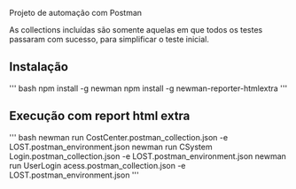 Projeto de automação com Postman

As collections incluídas são somente aquelas em que todos os testes passaram com sucesso, para simplificar o teste inicial.

## Instalação
''' bash
	npm install -g newman
	npm install -g newman-reporter-htmlextra
'''

## Execução com report html extra
''' bash
	newman run CostCenter.postman_collection.json -e LOST.postman_environment.json 
	newman run CSystem Login.postman_collection.json -e LOST.postman_environment.json 
	newman run UserLogin acess.postman_collection.json -e LOST.postman_environment.json 
'''